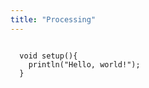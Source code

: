```yaml
---
title: "Processing"
---
```


```processing

  void setup(){
    println("Hello, world!");
  }


```
